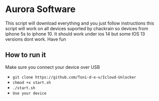 # Aurora Software
This script will download everything and you just follow instructions this script will work on all devices suported by chackrain so devices from iphone 5s to iphone 10. It should work under ios 14 but some IOS 13 versions dont work.
Have fun
## How to run it
Make sure you connect your device over USB
- ``git clone https://github.com/Toni-d-e-v/Icloud-Unlocker``
- ``chmod +x start.sh ``
- ``./start.sh``
- ``Use your device ``

